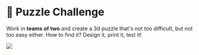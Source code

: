 # 🧩 Puzzle Challenge

Work in **teams of two** and create a 3d puzzle that's not too difficult, but not too easy either. How to find it? Design it, print it, test it!

![](https://lh5.googleusercontent.com/u7GfKnIwu4B448N86VyDBnDM-yb-nhAIGBnEIlU7n01ayFdDCmfgmLvFEa1NDT32J628M1NxiH9FN2gZ8CMUcLFPWePK1UD8Sv9Xb36_RKSzP_Fugvm20pmII8vD9f-IX03sGSAH)


